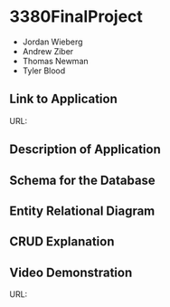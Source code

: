 # 3380FinalProject
* Jordan Wieberg
* Andrew Ziber
* Thomas Newman
* Tyler Blood
## Link to Application
URL: 
## Description of Application

## Schema for the Database

## Entity Relational Diagram

## CRUD Explanation

## Video Demonstration
URL: 
